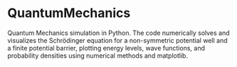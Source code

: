 # QuantumMechanics
Quantum Mechanics simulation in Python. The code numerically solves and visualizes the Schrödinger equation for a non-symmetric potential well and a finite potential barrier, plotting energy levels, wave functions, and probability densities using numerical methods and matplotlib.
